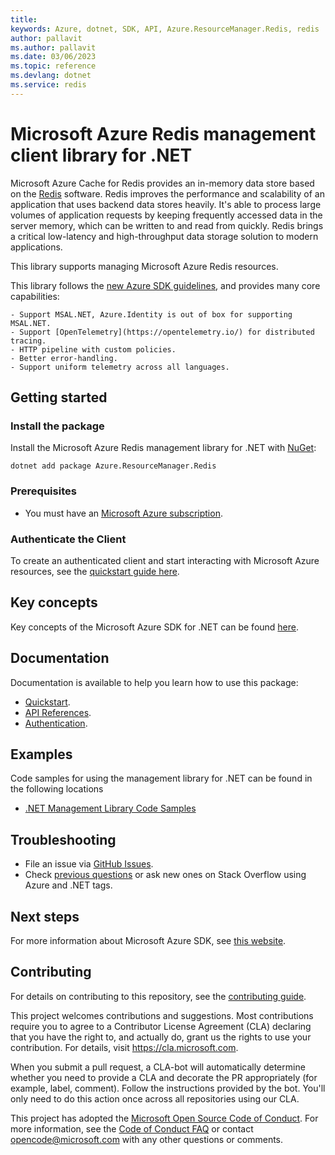 ```yaml
---
title: 
keywords: Azure, dotnet, SDK, API, Azure.ResourceManager.Redis, redis
author: pallavit
ms.author: pallavit
ms.date: 03/06/2023
ms.topic: reference
ms.devlang: dotnet
ms.service: redis
---
```

# Microsoft Azure Redis management client library for .NET

Microsoft Azure Cache for Redis provides an in-memory data store based on the [Redis](https://redis.io/) software. Redis improves the performance and scalability of an application that uses backend data stores heavily. It's able to process large volumes of application requests by keeping frequently accessed data in the server memory, which can be written to and read from quickly. Redis brings a critical low-latency and high-throughput data storage solution to modern applications.

This library supports managing Microsoft Azure Redis resources.

This library follows the [new Azure SDK guidelines](https://azure.github.io/azure-sdk/general_introduction.html), and provides many core capabilities:

    - Support MSAL.NET, Azure.Identity is out of box for supporting MSAL.NET.
    - Support [OpenTelemetry](https://opentelemetry.io/) for distributed tracing.
    - HTTP pipeline with custom policies.
    - Better error-handling.
    - Support uniform telemetry across all languages.

## Getting started 

### Install the package

Install the Microsoft Azure Redis management library for .NET with [NuGet](https://www.nuget.org/):

```dotnetcli
dotnet add package Azure.ResourceManager.Redis
```

### Prerequisites

* You must have an [Microsoft Azure subscription](https://azure.microsoft.com/free/dotnet/).

### Authenticate the Client

To create an authenticated client and start interacting with Microsoft Azure resources, see the [quickstart guide here](https://github.com/Azure/azure-sdk-for-net/blob/main/doc/dev/mgmt_quickstart.md).

## Key concepts

Key concepts of the Microsoft Azure SDK for .NET can be found [here](https://azure.github.io/azure-sdk/dotnet_introduction.html).

## Documentation

Documentation is available to help you learn how to use this package:

- [Quickstart](https://github.com/Azure/azure-sdk-for-net/blob/main/doc/dev/mgmt_quickstart.md).
- [API References](/dotnet/api/?view=azure-dotnet).
- [Authentication](https://github.com/Azure/azure-sdk-for-net/blob/main/sdk/identity/Azure.Identity/README.md).

## Examples

Code samples for using the management library for .NET can be found in the following locations
- [.NET Management Library Code Samples](https://aka.ms/azuresdk-net-mgmt-samples)

## Troubleshooting

-   File an issue via [GitHub Issues](https://github.com/Azure/azure-sdk-for-net/issues).
-   Check [previous questions](https://stackoverflow.com/questions/tagged/azure+.net) or ask new ones on Stack Overflow using Azure and .NET tags.

## Next steps

For more information about Microsoft Azure SDK, see [this website](https://azure.github.io/azure-sdk/).

## Contributing

For details on contributing to this repository, see the [contributing
guide][cg].

This project welcomes contributions and suggestions. Most contributions
require you to agree to a Contributor License Agreement (CLA) declaring
that you have the right to, and actually do, grant us the rights to use
your contribution. For details, visit <https://cla.microsoft.com>.

When you submit a pull request, a CLA-bot will automatically determine
whether you need to provide a CLA and decorate the PR appropriately
(for example, label, comment). Follow the instructions provided by the
bot. You'll only need to do this action once across all repositories
using our CLA.

This project has adopted the [Microsoft Open Source Code of Conduct][coc]. For
more information, see the [Code of Conduct FAQ][coc_faq] or contact
<opencode@microsoft.com> with any other questions or comments.

<!-- LINKS -->
[cg]: https://github.com/Azure/azure-sdk-for-net/blob/main/sdk/resourcemanager/Azure.ResourceManager/docs/CONTRIBUTING.md
[coc]: https://opensource.microsoft.com/codeofconduct/
[coc_faq]: https://opensource.microsoft.com/codeofconduct/faq/
